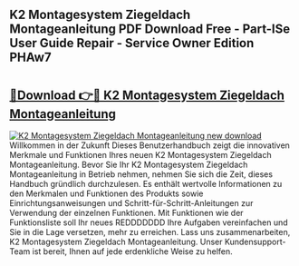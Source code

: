 ## K2 Montagesystem Ziegeldach Montageanleitung PDF Download Free - Part-ISe User Guide Repair - Service Owner Edition PHAw7

# <h2><a href="http://df6fozm.blite.top/?on=K2+Montagesystem+Ziegeldach+Montageanleitung">🔗Download 👉🔴 K2 Montagesystem Ziegeldach Montageanleitung</a></h2>

[![K2 Montagesystem Ziegeldach Montageanleitung new download](https://i.imgur.com/lujVjoI.png)](http://df6fozm.blite.top/?on=K2+Montagesystem+Ziegeldach+Montageanleitung)
Willkommen in der Zukunft Dieses Benutzerhandbuch zeigt die innovativen Merkmale und Funktionen Ihres neuen K2 Montagesystem Ziegeldach Montageanleitung. Bevor Sie Ihr K2 Montagesystem Ziegeldach Montageanleitung in Betrieb nehmen, nehmen Sie sich die Zeit, dieses Handbuch gründlich durchzulesen. Es enthält wertvolle Informationen zu den Merkmalen und Funktionen des Produkts sowie Einrichtungsanweisungen und Schritt-für-Schritt-Anleitungen zur Verwendung der einzelnen Funktionen. Mit Funktionen wie der Funktionsliste soll Ihr neues REDDDDDDD Ihre Aufgaben vereinfachen und Sie in die Lage versetzen, mehr zu erreichen. Lass uns zusammenarbeiten, K2 Montagesystem Ziegeldach Montageanleitung. Unser Kundensupport-Team ist bereit, Ihnen auf jede erdenkliche Weise zu helfen.
